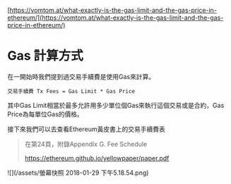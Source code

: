 [https://vomtom.at/what-exactly-is-the-gas-limit-and-the-gas-price-in-ethereum/](https://vomtom.at/what-exactly-is-the-gas-limit-and-the-gas-price-in-ethereum/)

# Gas 計算方式

在一開始時我們提到過交易手續費是使用Gas來計算。

```
交易手續費 Tx Fees = Gas Limit * Gas Price
```

其中Gas Limit相當於最多允許用多少單位個Gas來執行這個交易或是合約，Gas Price為每單位Gas的價格。

接下來我們可以去查看Ethereum黃皮書上的交易手續費表

> 在第24頁，附錄Appendix G. Fee Schedule
>
> https://ethereum.github.io/yellowpaper/paper.pdf

![](/assets/螢幕快照 2018-01-29 下午5.18.54.png)

